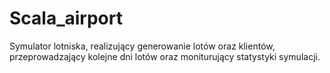# Scala_airport

Symulator lotniska, realizujący generowanie lotów oraz klientów, przeprowadzający kolejne dni lotów oraz moniturujący statystyki symulacji.
